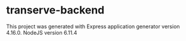 # transerve-backend

This project was generated with Express application generator version 4.16.0. 
NodeJS version 6.11.4
